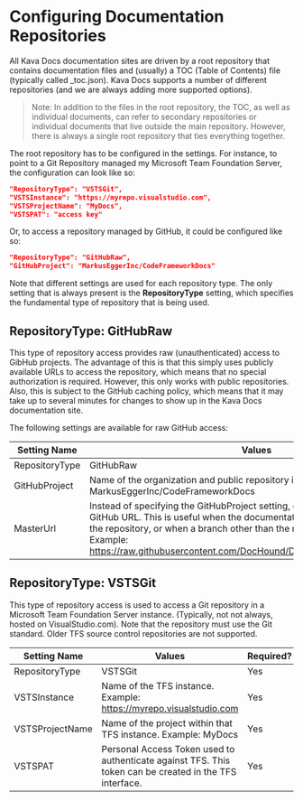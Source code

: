 # Configuring Documentation Repositories

All Kava Docs documentation sites are driven by a root repository that contains documentation files and (usually) a TOC (Table of Contents) file (typically called _toc.json). Kava Docs supports a number of different repositories (and we are always adding more supported options). 

> Note: In addition to the files in the root repository, the TOC, as well as individual documents, can refer to secondary repositories or individual documents that live outside the main repository. However, there is always a single root repository that ties everything together.

The root repository has to be configured in the settings. For instance, to point to a Git Repository managed my Microsoft Team Foundation Server, the configuration can look like so:

```json
"RepositoryType": "VSTSGit",
"VSTSInstance": "https://myrepo.visualstudio.com",
"VSTSProjectName": "MyDocs",
"VSTSPAT": "access key"
```

Or, to access a repository managed by GitHub, it could be configured like so:

```json
"RepositoryType": "GitHubRaw",
"GitHubProject": "MarkusEggerInc/CodeFrameworkDocs"
```

Note that different settings are used for each repository type. The only setting that is always present is the **RepositoryType** setting, which specifies the fundamental type of repository that is being used.

## RepositoryType: GitHubRaw

This type of repository access provides raw (unauthenticated) access to GibHub projects. The advantage of this is that this simply uses publicly available URLs to access the repository, which means that no special authorization is required. However, this only works with public repositories. Also, this is subject to the GitHub caching policy, which means that it may take up to several minutes for changes to show up in the Kava Docs documentation site.

The following settings are available for raw GitHub access:

| Setting Name | Values | Required? |
|--------------|--------|-----------|
| RepositoryType | GitHubRaw | Yes |
| GitHubProject | Name of the organization and public repository in GitHub. Example: MarkusEggerInc/CodeFrameworkDocs | No |
| MasterUrl | Instead of specifying the GitHubProject setting, one can specify a full raw GitHub URL. This is useful when the documentation starts as a sub-folder of the repository, or when a branch other than the master branch is desired. Example: https://raw.githubusercontent.com/DocHound/DocHoundEngine/master/Docs/ | No |

## RepositoryType: VSTSGit

This type of repository access is used to access a Git repository in a Microsoft Team Foundation Server instance. (Typically, not not always, hosted on VisualStudio.com). Note that the repository must use the Git standard. Older TFS source control repositories are not supported.

| Setting Name | Values | Required? |
|--------------|--------|-----------|
| RepositoryType | VSTSGit | Yes |
| VSTSInstance | Name of the TFS instance. Example: https://myrepo.visualstudio.com | Yes |
| VSTSProjectName | Name of the project within that TFS instance. Example: MyDocs | Yes |
| VSTSPAT | Personal Access Token used to authenticate against TFS. This token can be created in the TFS interface. | Yes |


